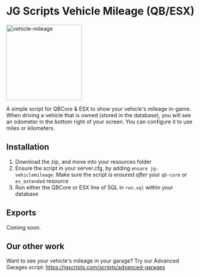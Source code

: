 # JG Scripts Vehicle Mileage (QB/ESX)

<img src="https://github.com/jgscripts/jg-vehiclemileage/assets/3826279/a774d098-05ae-4d05-b167-f4c990d1f0b8" alt="vehicle-mileage" style="width:200px;"/>

A simple script for QBCore & ESX to show your vehicle's mileage in-game. When driving a vehicle that is owned (stored in the database), you will see an odometer in the bottom right of your screen. You can configure it to use miles or kilometers.

## Installation

1. Download the zip, and move into your resources folder
2. Ensure the script in your server.cfg, by adding `ensure jg-vehiclemileage`. Make sure the script is ensured *after* your `qb-core` or `es_extended` resource
3. Run either the QBCore or ESX line of SQL in `run.sql` within your database

## Exports

Coming soon.

## Our other work

Want to see your vehicle's mileage in your garage? Try our Advanced Garages script: https://jgscripts.com/scripts/advanced-garages
